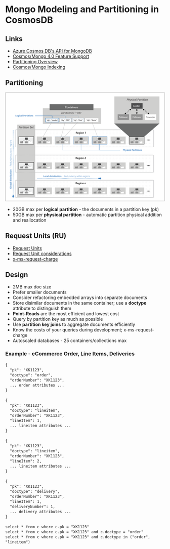 # Mongo Modeling and Partitioning in CosmosDB

## Links

- [Azure Cosmos DB's API for MongoDB](https://docs.microsoft.com/en-us/azure/cosmos-db/mongodb-introduction)
- [Cosmos/Mongo 4.0 Feature Support](https://docs.microsoft.com/en-us/azure/cosmos-db/mongodb-feature-support-40)
- [Partitioning Overview](https://docs.microsoft.com/en-us/azure/cosmos-db/partitioning-overview)
- [Cosmos/Mongo Indexing](https://docs.microsoft.com/en-us/azure/cosmos-db/mongodb-indexing)

## Partitioning

<p align="center"><img src="img/cosmosdb-logical-and-physical-partitions.png"></p>

- 20GB max per **logical partition** - the documents in a partition key (pk)
- 50GB max per **physical partition** - automatic partition physical addition and reallocation

## Request Units (RU)

- [Request Units](https://docs.microsoft.com/en-us/azure/cosmos-db/request-units)
- [Request Unit considerations](https://docs.microsoft.com/en-us/azure/cosmos-db/request-units#request-unit-considerations)
- [x-ms-request-charge](https://docs.microsoft.com/en-us/rest/api/cosmos-db/common-cosmosdb-rest-response-headers)

## Design

- 2MB max doc size
- Prefer smaller documents
- Consider refactoring embedded arrays into separate documents
- Store disimilar documents in the same container; use a **doctype** attribute to distinguish them
- **Point-Reads** are the most efficient and lowest cost
- Query by partition key as much as possible
- Use **partition key joins** to aggregate documents efficiently
- Know the costs of your queries during development; x-ms-request-charge
- Autoscaled databases - 25 containers/collections max

### Example - eCommerce Order, Line Items, Deliveries

```
{
  "pk": "XK1123",
  "doctype": "order",
  "orderNumber": "XK1123",
  ... order attributes ...
}

{
  "pk": "XK1123",
  "doctype": "lineitem",
  "orderNumber": "XK1123",
  "lineItem": 1,
  ... lineitem attributes ...
}

{
  "pk": "XK1123",
  "doctype": "lineitem",
  "orderNumber": "XK1123",
  "lineItem": 2,
  ... lineitem attributes ...
}

{
  "pk": "XK1123",
  "doctype": "delivery",
  "orderNumber": "XK1123",
  "lineItem": 1,
  "deliveryNumber": 1,
  ... delivery attributes ...
}

select * from c where c.pk = "XK1123"
select * from c where c.pk = "XK1123" and c.doctype = "order"
select * from c where c.pk = "XK1123" and c.doctype in ("order", "lineitem")
```
